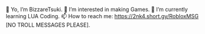  👋 Yo, I’m BizzareTsuki.
 👀 I’m interested in making Games.
 🌱 I’m currently learning LUA Coding.
 📫 How to reach me: https://2nk4.short.gy/RobloxMSG [NO TROLL MESSAGES PLEASE].
